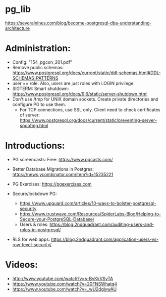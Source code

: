 # pg\_lib

https://severalnines.com/blog/become-postgresql-dba-understanding-architecture

# Administration:
* Config: "154\_pgcon\_201.pdf"
* Remove public schemas:
  https://www.postgresql.org/docs/current/static/ddl-schemas.html#DDL-SCHEMAS-PATTERNS
* user == role. Also, users are just roles with LOGIN privilege.
* SIGTERM: Smart shutdown: https://www.postgresql.org/docs/9.6/static/server-shutdown.html
* Don't use /tmp for UNIX domain sockets. Create private directories and configure PG to use them.
  * For TCP connections, use SSL only. Client need to check certificates of server:
    https://www.postgresql.org/docs/current/static/preventing-server-spoofing.html

# Introductions:
* PG screencasts: Free: https://www.pgcasts.com/
* Better Database Migrations in Postgres: https://news.ycombinator.com/item?id=15235221
* PG Exercises: https://pgexercises.com
* Secure/lockdown PG:
  * https://www.upguard.com/articles/10-ways-to-bolster-postgresql-security
  * https://www.trustwave.com/Resources/SpiderLabs-Blog/Helping-to-Secure-your-PostgreSQL-Database/
  * Users & roles: https://blog.2ndquadrant.com/auditing-users-and-roles-in-postgresql/

* RLS for web apps: https://blog.2ndquadrant.com/application-users-vs-row-level-security/


# Videos:
* http://www.youtube.com/watch?v=s-BvKkVSyTA
* https://www.youtube.com/watch?v=20FNSWhatq4
* https://www.youtube.com/watch?v=_wU2dglywAU
